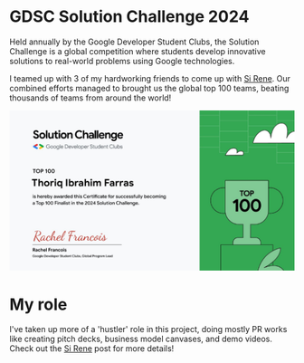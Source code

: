 # GDSC Solution Challenge 2024

Held annually by the Google Developer Student Clubs, the Solution Challenge is a global competition where students develop innovative solutions to real-world problems using Google technologies.

I teamed up with 3 of my hardworking friends to come up with [Si Rene](/content/blog/si-rene/si-rene.md). Our combined efforts managed to brought us the global top 100 teams, beating thousands of teams from around the world!

![Top 100 Solution Challenge certificate](/content/blog/gsc/assets/certificate.jpg)

# My role

I've taken up more of a 'hustler' role in this project, doing mostly PR works like creating pitch decks, business model canvases, and demo videos. Check out the [Si Rene](/content/blog/si-rene/si-rene.md) post for more details!
